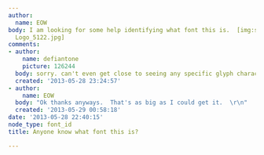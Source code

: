 ```yaml
---
author:
  name: EOW
body: I am looking for some help identifying what font this is.  [img:sites/default/files/old-images/Runs
  Logo_5122.jpg]
comments:
- author:
    name: defiantone
    picture: 126244
  body: sorry. can't even get close to seeing any specific glyph characteristics.
  created: '2013-05-28 23:24:57'
- author:
    name: EOW
  body: "Ok thanks anyways.  That's as big as I could get it.  \r\n"
  created: '2013-05-29 00:58:18'
date: '2013-05-28 22:40:15'
node_type: font_id
title: Anyone know what font this is?

---
```

